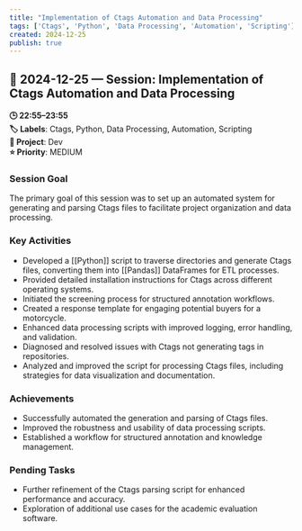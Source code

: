 ```yaml
---
title: "Implementation of Ctags Automation and Data Processing"
tags: ['Ctags', 'Python', 'Data Processing', 'Automation', 'Scripting']
created: 2024-12-25
publish: true
---
```


## 📅 2024-12-25 — Session: Implementation of Ctags Automation and Data Processing

**🕒 22:55–23:55**  
**🏷️ Labels**: Ctags, Python, Data Processing, Automation, Scripting  
**📂 Project**: Dev  
**⭐ Priority**: MEDIUM  


### Session Goal
The primary goal of this session was to set up an automated system for generating and parsing Ctags files to facilitate project organization and data processing.

### Key Activities
- Developed a [[Python]] script to traverse directories and generate Ctags files, converting them into [[Pandas]] DataFrames for ETL processes.
- Provided detailed installation instructions for Ctags across different operating systems.
- Initiated the screening process for structured annotation workflows.
- Created a response template for engaging potential buyers for a motorcycle.
- Enhanced data processing scripts with improved logging, error handling, and validation.
- Diagnosed and resolved issues with Ctags not generating tags in repositories.
- Analyzed and improved the script for processing Ctags files, including strategies for data visualization and documentation.

### Achievements
- Successfully automated the generation and parsing of Ctags files.
- Improved the robustness and usability of data processing scripts.
- Established a workflow for structured annotation and knowledge management.

### Pending Tasks
- Further refinement of the Ctags parsing script for enhanced performance and accuracy.
- Exploration of additional use cases for the academic evaluation software.
